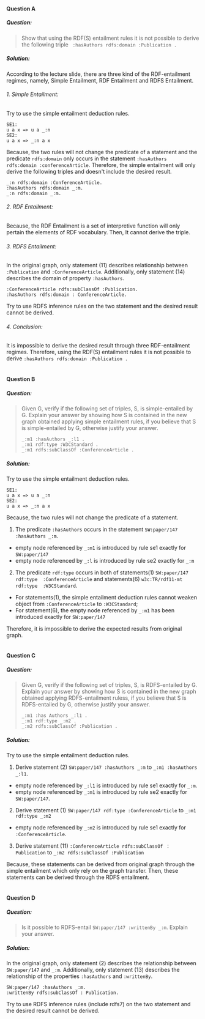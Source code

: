 #### Question A
##### Question:
>Show that using the RDF(S) entailment rules it is not possible to derive the following triple
` :hasAuthors rdfs:domain :Publication .`

##### Solution:
According to the lecture slide, there are three kind of the RDF-entailment regimes, namely, Simple Entailment, RDF Entailment and RDFS Entailment.
###### 1. Simple Entailment:
Try to use the simple entailment deduction rules.
```
SE1:
u a x => u a _:n
SE2:
u a x => _:n a x
```
Because, the two rules will not change the predicate of a statement and the predicate `rdfs:domain` only occurs in the statement  `:hasAuthors rdfs:domain :conferenceArticle`. Therefore, the simple entailment will only derive the following triples and doesn't include the desired result.
```
_:n rdfs:domain :ConferenceArticle.
:hasAuthors rdfs:domain _:m.
_:n rdfs:domain _:m.
```
###### 2. RDF Entailment:
Because, the RDF Entailment is a set of interpretive function will only pertain the elements of RDF vocabulary. Then, It cannot derive the triple.
###### 3. RDFS Entailment:
In the original graph, only statement (11) describes relationship between `:Publication` and `:ConferenceArticle`. Additionally, only statement (14) describes the domain of property `:hasAuthors`.
```
:ConferenceArticle rdfs:subClassOf :Publication.
:hasAuthors rdfs:domain : ConferenceArticle.
```
Try to use RDFS inference rules on the two statement and the desired result cannot be derived.
###### 4. Conclusion:
It is impossible to derive the desired result through three RDF-entailment regimes. Therefore, using the RDF(S) entailment rules it is not possible to derive `:hasAuthors rdfs:domain :Publication .`
<br><br>
#### Question B
##### Question:
>Given G, verify if the following set of triples, S, is simple-entailed by G. Explain your answer by showing how S is contained in the new graph obtained applying simple entailment rules, if you believe that S is simple-entailed by G, otherwise justify your answer.
>```
>_:m1 :hasAuthors _:l1 .
>_:m1 rdf:type :W3CStandard .
>_:m1 rdfs:subClassOf :ConferenceArticle .
>```

##### Solution:
Try to use the simple entailment deduction rules.
```
SE1:
u a x => u a _:n
SE2:
u a x => _:n a x
```
Because, the two rules will not change the predicate of a statement.
1. The predicate `:hasAuthors` occurs in the statement  `SW:paper/147 :hasAuthors _:m`.
* empty node referenced by `_:m1` is introduced by rule se1 exactly for `SW:paper/147`
* empty node referenced by `_:l` is introduced by rule se2 exactly for `_:m`
2. The predicate `rdf:type` occurs in both of statements(1) `SW:paper/147 rdf:type  :ConferenceArticle` and statements(6) `w3c:TR/rdf11-mt rdf:type  :W3CStandard`.
* For statements(1), the simple entailment deduction rules cannot weaken object from `:ConferenceArticle` to `:W3CStandard`;
* For statement(6), the empty node referenced by `_:m1` has been introduced exactly for `SW:paper/147`

Therefore, it is impossible to derive the expected results from original graph.
<br><br>
#### Question C
##### Question:
>Given G, verify if the following set of triples, S, is RDFS-entailed by G. Explain your answer by showing how S is contained in the new graph obtained applying RDFS-entailment ruless, if you believe that S is RDFS-entailed by G, otherwise justify your answer.
>```
>_:m1 :has Authors _:l1 .
>_:m1 rdf:type _:m2 .
>_:m2 rdfs:subClassOf :Publication .
>```

##### Solution:
Try to use the simple entailment deduction rules.
1. Derive statement (2) `SW:paper/147 :hasAuthors _:m` to `_:m1 :hasAuthors _:l1`.
* empty node referenced by `_:l1` is introduced by rule se1 exactly for `_:m`.
* empty node referenced by `_:m1` is introduced by rule se2 exactly for `SW:paper/147`.
2. Derive statement (1) `SW:paper/147 rdf:type :ConferenceArticle` to `_:m1 rdf:type _:m2`
* empty node referenced by `_:m2` is introduced by rule se1 exactly for `:ConferenceArticle`.
3. Derive statement (11) `:ConferenceArticle rdfs:subClassOf ：Publication` to `_:m2 rdfs:subClassOf :Publication`

Because, these statements can be derived from original graph through the simple entailment which only rely on the graph transfer. Then, these statements can be derived through the RDFS entailment.
<br><br>
#### Question D
##### Question:
> Is it possible to RDFS-entail `SW:paper/147 :writtenBy _:m`. Explain your answer.
##### Solution:
In the original graph, only statement (2) describes the relationship between `SW:paper/147` and `_:m`. Additionally, only statement (13) describes the relationship of the properties `:hasAuthors` and `:writtenBy`.
```
SW:paper/147 :hasAuthors _:m.
:writtenBy rdfs:subClassOf : Publication.
```
Try to use RDFS inference rules (include rdfs7) on the two statement and the desired result cannot be derived.
